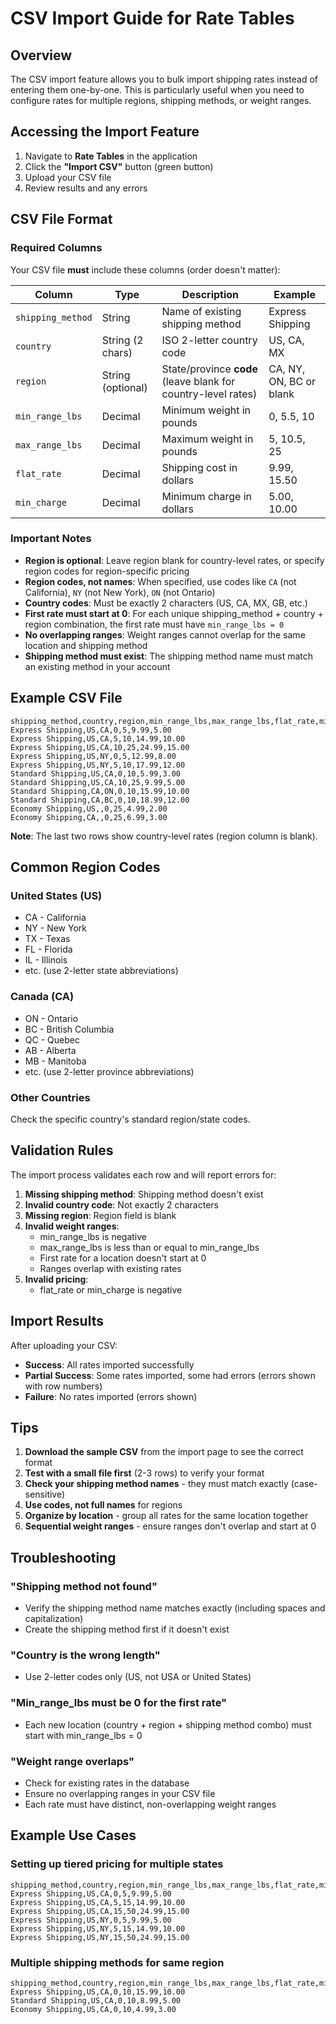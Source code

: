 # CSV Import Guide for Rate Tables

## Overview

The CSV import feature allows you to bulk import shipping rates instead of entering them one-by-one. This is particularly useful when you need to configure rates for multiple regions, shipping methods, or weight ranges.

## Accessing the Import Feature

1. Navigate to **Rate Tables** in the application
2. Click the **"Import CSV"** button (green button)
3. Upload your CSV file
4. Review results and any errors

## CSV File Format

### Required Columns

Your CSV file **must** include these columns (order doesn't matter):

| Column | Type | Description | Example |
|--------|------|-------------|---------|
| `shipping_method` | String | Name of existing shipping method | Express Shipping |
| `country` | String (2 chars) | ISO 2-letter country code | US, CA, MX |
| `region` | String (optional) | State/province **code** (leave blank for country-level rates) | CA, NY, ON, BC or blank |
| `min_range_lbs` | Decimal | Minimum weight in pounds | 0, 5.5, 10 |
| `max_range_lbs` | Decimal | Maximum weight in pounds | 5, 10.5, 25 |
| `flat_rate` | Decimal | Shipping cost in dollars | 9.99, 15.50 |
| `min_charge` | Decimal | Minimum charge in dollars | 5.00, 10.00 |

### Important Notes

- **Region is optional**: Leave region blank for country-level rates, or specify region codes for region-specific pricing
- **Region codes, not names**: When specified, use codes like `CA` (not California), `NY` (not New York), `ON` (not Ontario)
- **Country codes**: Must be exactly 2 characters (US, CA, MX, GB, etc.)
- **First rate must start at 0**: For each unique shipping_method + country + region combination, the first rate must have `min_range_lbs = 0`
- **No overlapping ranges**: Weight ranges cannot overlap for the same location and shipping method
- **Shipping method must exist**: The shipping method name must match an existing method in your account

## Example CSV File

```csv
shipping_method,country,region,min_range_lbs,max_range_lbs,flat_rate,min_charge
Express Shipping,US,CA,0,5,9.99,5.00
Express Shipping,US,CA,5,10,14.99,10.00
Express Shipping,US,CA,10,25,24.99,15.00
Express Shipping,US,NY,0,5,12.99,8.00
Express Shipping,US,NY,5,10,17.99,12.00
Standard Shipping,US,CA,0,10,5.99,3.00
Standard Shipping,US,CA,10,25,9.99,5.00
Standard Shipping,CA,ON,0,10,15.99,10.00
Standard Shipping,CA,BC,0,10,18.99,12.00
Economy Shipping,US,,0,25,4.99,2.00
Economy Shipping,CA,,0,25,6.99,3.00
```

**Note**: The last two rows show country-level rates (region column is blank).

## Common Region Codes

### United States (US)
- CA - California
- NY - New York
- TX - Texas
- FL - Florida
- IL - Illinois
- etc. (use 2-letter state abbreviations)

### Canada (CA)
- ON - Ontario
- BC - British Columbia
- QC - Quebec
- AB - Alberta
- MB - Manitoba
- etc. (use 2-letter province abbreviations)

### Other Countries
Check the specific country's standard region/state codes.

## Validation Rules

The import process validates each row and will report errors for:

1. **Missing shipping method**: Shipping method doesn't exist
2. **Invalid country code**: Not exactly 2 characters
3. **Missing region**: Region field is blank
4. **Invalid weight ranges**: 
   - min_range_lbs is negative
   - max_range_lbs is less than or equal to min_range_lbs
   - First rate for a location doesn't start at 0
   - Ranges overlap with existing rates
5. **Invalid pricing**: 
   - flat_rate or min_charge is negative

## Import Results

After uploading your CSV:

- **Success**: All rates imported successfully
- **Partial Success**: Some rates imported, some had errors (errors shown with row numbers)
- **Failure**: No rates imported (errors shown)

## Tips

1. **Download the sample CSV** from the import page to see the correct format
2. **Test with a small file first** (2-3 rows) to verify your format
3. **Check your shipping method names** - they must match exactly (case-sensitive)
4. **Use codes, not full names** for regions
5. **Organize by location** - group all rates for the same location together
6. **Sequential weight ranges** - ensure ranges don't overlap and start at 0

## Troubleshooting

### "Shipping method not found"
- Verify the shipping method name matches exactly (including spaces and capitalization)
- Create the shipping method first if it doesn't exist

### "Country is the wrong length"
- Use 2-letter codes only (US, not USA or United States)

### "Min_range_lbs must be 0 for the first rate"
- Each new location (country + region + shipping method combo) must start with min_range_lbs = 0

### "Weight range overlaps"
- Check for existing rates in the database
- Ensure no overlapping ranges in your CSV file
- Each rate must have distinct, non-overlapping weight ranges

## Example Use Cases

### Setting up tiered pricing for multiple states
```csv
shipping_method,country,region,min_range_lbs,max_range_lbs,flat_rate,min_charge
Express Shipping,US,CA,0,5,9.99,5.00
Express Shipping,US,CA,5,15,14.99,10.00
Express Shipping,US,CA,15,50,24.99,15.00
Express Shipping,US,NY,0,5,9.99,5.00
Express Shipping,US,NY,5,15,14.99,10.00
Express Shipping,US,NY,15,50,24.99,15.00
```

### Multiple shipping methods for same region
```csv
shipping_method,country,region,min_range_lbs,max_range_lbs,flat_rate,min_charge
Express Shipping,US,CA,0,10,15.99,10.00
Standard Shipping,US,CA,0,10,8.99,5.00
Economy Shipping,US,CA,0,10,4.99,3.00
```

